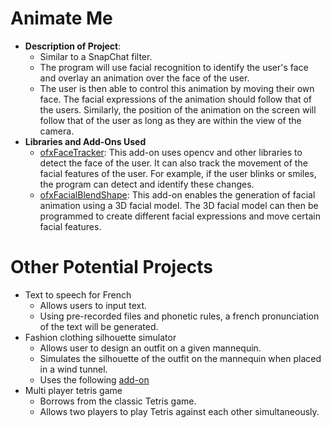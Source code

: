 # Animate Me
* **Description of Project**:
    * Similar to a SnapChat filter. 
    * The program will use facial recognition to identify the user's face and overlay an animation over the face of the user. 
    * The user is then able to control this animation by moving their own face. The facial expressions of the animation should follow that of the users. Similarly, the position of the animation on the screen will follow that of the
    user as long as they are within the view of the camera.
* **Libraries and Add-Ons Used**
    * [ofxFaceTracker](https://github.com/kylemcdonald/ofxFaceTracker):
    This add-on uses opencv and other libraries to detect the face of the user.
    It can also track the movement of the facial features of the user. For example, if the user blinks 
    or smiles, the program can detect and identify these changes.
    * [ofxFacialBlendShape](https://github.com/iwanao731/ofxFacialBlendShape):
    This add-on enables the generation of facial animation using a 3D facial model.
    The 3D facial model can then be programmed to create different facial expressions and move 
    certain facial features.

# Other Potential Projects
* Text to speech for French
    * Allows users to input text.
    * Using pre-recorded files and phonetic rules, a french pronunciation of the text will be generated.
* Fashion clothing silhouette simulator
    * Allows user to design an outfit on a given mannequin.
    * Simulates the silhouette of the outfit on the mannequin when placed in a wind tunnel.
    * Uses the following [add-on](https://github.com/kashimAstro/ofxCloth)
* Multi player tetris game
    * Borrows from the classic Tetris game.
    * Allows two players to play Tetris against each other simultaneously.
